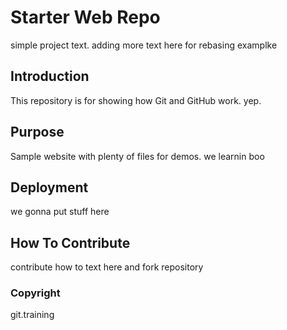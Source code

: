 # Starter Web Repo

simple project text. adding more text here for rebasing examplke

## Introduction

This repository is for showing how Git and GitHub work. yep.

## Purpose

Sample website with plenty of files for demos.  we learnin boo

## Deployment
we gonna put stuff here

## How To Contribute

contribute how to text here and fork repository

### Copyright

git.training